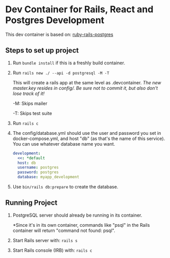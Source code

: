 # Dev Container for Rails, React and Postgres Development

This dev container is based on: [ruby-rails-postgres](https://github.com/devcontainers/templates/tree/main/src/ruby-rails-postgres)

## Steps to set up project

1. Run `bundle install` if this is a freshly build container.

1. Run `rails new ./ --api -d postgresql -M -T`

    This will create a rails app at the same level as .devcontainer.
    *The new master.key resides in config/. Be sure not to commit it, but also don't lose track of it!*

    -M: Skips mailer

    -T: Skips test suite

1. Run `rails c`

1. The config/database.yml should use the user and password you set in docker-compose.yml, and host "db" (as that's the name of this service). You can use whatever database name you want.

    ```yml
    development:
      <<: *default
      host: db
      username: postgres
      password: postgres
      database: myapp_development
    ```

1. Use `bin/rails db:prepare` to create the database.

## Running Project
1. PostgreSQL server should already be running in its container.
    
    *Since it's in its own container, commands like "psql" in the Rails container will return "command not found: psql".

1. Start Rails server with: ```rails s```

1. Start Rails console (IRB) with: ```rails c```
